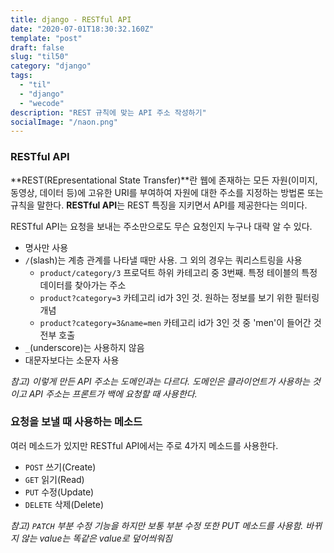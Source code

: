```yaml
---
title: django - RESTful API
date: "2020-07-01T18:30:32.160Z"
template: "post"
draft: false
slug: "til50"
category: "django"
tags:
  - "til"
  - "django"
  - "wecode"
description: "REST 규칙에 맞는 API 주소 작성하기"
socialImage: "/naon.png"
---
```


### RESTful API
**REST(REpresentational State Transfer)**란 웹에 존재하는 모든 자원(이미지, 동영상, 데이터 등)에 고유한 URI를 부여하여 자원에 대한 주소를 지정하는 방법론 또는 규칙을 말한다. **RESTful API**는 REST 특징을 지키면서 API를 제공한다는 의미다.

RESTful API는 요청을 보내는 주소만으로도 무슨 요청인지 누구나 대략 알 수 있다.

- 명사만 사용<br>
- `/`(slash)는 계층 관계를 나타낼 때만 사용. 그 외의 경우는 쿼리스트링을 사용<br>
  - `product/category/3` 프로덕트 하위 카테고리 중 3번째. 특정 테이블의 특정 데이터를 찾아가는 주소<br>
  - `product?category=3` 카테고리 id가 3인 것. 원하는 정보를 보기 위한 필터링 개념<br>
  - `product?category=3&name=men` 카테고리 id가 3인 것 중 'men'이 들어간 것 전부 호출<br>
- `_`(underscore)는 사용하지 않음<br>
- 대문자보다는 소문자 사용<br>

*참고) 이렇게 만든 API 주소는 도메인과는 다르다. 도메인은 클라이언트가 사용하는 것이고 API 주소는 프론트가 백에 요청할 때 사용한다.*

### 요청을 보낼 때 사용하는 메소드
여러 메소드가 있지만 RESTful API에서는 주로 4가지 메소드를 사용한다.

- `POST` 쓰기(Create)<br>
- `GET` 읽기(Read)<br>
- `PUT` 수정(Update)<br>
- `DELETE` 삭제(Delete)<br>

*참고) `PATCH` 부분 수정 기능을 하지만 보통 부분 수정 또한 PUT 메소드를 사용함. 바뀌지 않는 value는 똑같은 value로 덮어씌워짐*